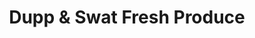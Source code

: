---
title: "Dupp & Swat Fresh Produce"
url: /charlotte/dupp-und-swat-fresh-produce/
shop: Kleidung
---